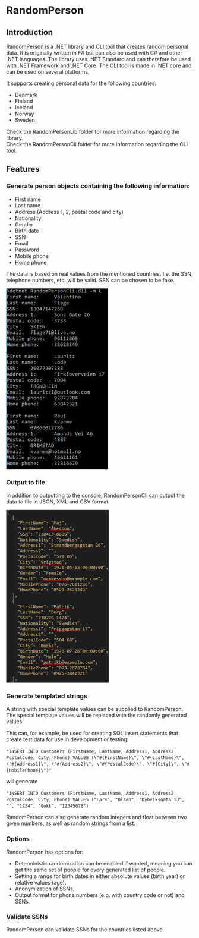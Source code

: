 ﻿# RandomPerson

## Introduction

RandomPerson is a .NET library and CLI tool that creates random personal data. It is originally
written in F# but can also be used with C# and other .NET languages. The library uses .NET Standard and can
therefore be used with .NET Framework and .NET Core. The CLI tool is made in .NET core and can be used on
several platforms.

It supports creating personal data for the following countries:

- Denmark
- Finland
- Iceland
- Norway
- Sweden

Check the RandomPersonLib folder for more information regarding the library. <br />
Check the RandomPersonCli folder for more information regarding the CLI tool.

## Features

### Generate person objects containing the following information:

* First name
* Last name
* Address (Address 1, 2, postal code and city)
* Nationality
* Gender
* Birth date
* SSN
* Email
* Password
* Mobile phone
* Home phone

The data is based on real values from the mentioned countries. I.e. the SSN, telephone numbers, etc.
will be valid. SSN can be chosen to be fake.

![List mode for Norwegian](./Assets/Images/list%20mode%20-%20norwegian.png)

### Output to file

In addition to outputting to the console, RandomPersonCli can output the data to file in JSON, XML and CSV format.

![List mode to file for Swedish](./Assets/Images/list%20mode%20to%20JSON%20-%20swedish.png)

### Generate templated strings

A string with special template values can be supplied to RandomPerson. The special template values will be replaced
with the randomly generated values.

This can, for example, be used for creating SQL insert statements that create test data for use in development
or testing:

`"INSERT INTO Customers (FirstName, LastName, Address1, Address2, PostalCode, City, Phone) VALUES
(\"#{FirstName}\", \"#{LastName}\", \"#{Address1}\", \"#{Address2}\", \"#{PostalCode}\", \"#{City}\", \"#{MobilePhone}\")"`

will generate

`"INSERT INTO Customers (FirstName, LastName, Address1, Address2, PostalCode, City, Phone) VALUES
("Lars", "Olsen", "Dybviksgata 13", "", "1234", "Gokk", "12345678")`

RandomPerson can also generate random integers and float between two given numbers, as well as random strings from a
list.

### Options

RandomPerson has options for:

- Deterministic randomization can be enabled if wanted, meaning you can get the same set of people for every
  generated list of people.
- Setting a range for birth dates in either absolute values (birth year) or relative values (age).
- Anonymization of SSNs.
- Output format for phone numbers (e.g. with country code or not) and SSNs.
  
### Validate SSNs

RandomPerson can validate SSNs for the countries listed above.
